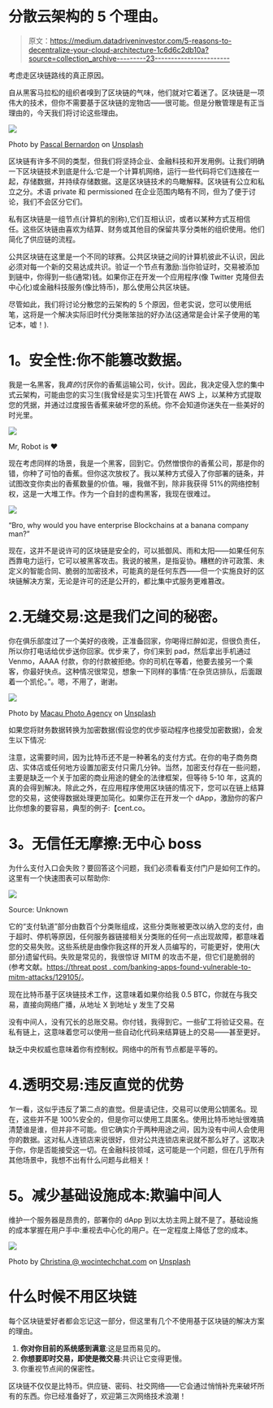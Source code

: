 # 分散云架构的 5 个理由。

> 原文：<https://medium.datadriveninvestor.com/5-reasons-to-decentralize-your-cloud-architecture-1c6d6c2db10a?source=collection_archive---------23----------------------->

考虑走区块链路线的真正原因。

自从黑客马拉松的组织者嗅到了区块链的气味，他们就对它着迷了。区块链是一项伟大的技术，但你不需要基于区块链的宠物店——很可能。但是分散管理是有正当理由的，今天我们将讨论这些理由。

![](img/0db079c964445626d04bf3a1ad65bdef.png)

Photo by [Pascal Bernardon](https://unsplash.com/@pbernardon?utm_source=medium&utm_medium=referral) on [Unsplash](https://unsplash.com?utm_source=medium&utm_medium=referral)

区块链有许多不同的类型，但我们将坚持企业、金融科技和开发用例。让我们明确一下区块链技术到底是什么:它是一个计算机网络，运行一些代码将它们连接在一起，存储数据，并持续存储数据。这是区块链技术的鸟瞰解释。区块链有公立和私立之分。术语 private 和 permissioned 在企业范围内略有不同，但为了便于讨论，我们不会区分它们。

私有区块链是一组节点(计算机的别称),它们互相认识，或者以某种方式互相信任。这些区块链由喜欢为结算、财务或其他目的保留共享分类帐的组织使用。他们简化了供应链的流程。

公共区块链在这里是一个不同的球赛。公共区块链之间的计算机彼此不认识，因此必须对每一个新的交易达成共识。验证一个节点有激励:当你验证时，交易被添加到链中，你得到一些(通常)钱。如果你正在开发一个应用程序(像 Twitter 克隆但去中心化)或金融科技服务(像比特币)，那么使用公共区块链。

尽管如此，我们将讨论分散您的云架构的 5 个原因，但老实说，您可以使用纸笔，这将是一个解决实际旧时代分类账笨拙的好办法(这通常是会计呆子使用的笔记本，嘘！).

# **1。安全性:你不能篡改数据。**

我是一名黑客，我*真的*讨厌你的香蕉运输公司，伙计。因此，我决定侵入您的集中式云架构，可能由您的实习生(我曾经是实习生)托管在 AWS 上，以某种方式提取您的凭据，并通过过度报告香蕉来破坏您的系统。你不会知道你迷失在一些美好的时光里。

![](img/c2b36f34a2bddf8af16cd633eaa1f32a.png)

Mr, Robot is ❤

现在考虑同样的场景，我是一个黑客，回到它。仍然憎恨你的香蕉公司，那是你的错，你种了可怕的香蕉。但你这次放权了。我以某种方式侵入了你部署的链条，并试图改变你卖出的香蕉数量的价值。嘣，我做不到，除非我获得 51%的网络控制权，这是一大堆工作。作为一个自封的虚构黑客，我现在很难过。

![](img/89b41b475ff622fde8caa251b2fffb03.png)

“Bro, why would you have enterprise Blockchains at a banana company man?”

现在，这并不是说许可的区块链是安全的，可以抵御风、雨和太阳——如果任何东西靠电力运行，它可以被黑客攻击。我说的被黑，是指妥协。糟糕的许可政策、未定义的智能合同、脆弱的加密技术，可能真的是任何东西——但一个实施良好的区块链解决方案，无论是许可的还是公开的，都比集中式服务更难篡改。

# 2.无缝交易:这是我们之间的秘密。

你在俱乐部度过了一个美好的夜晚，正准备回家，你喝得烂醉如泥，但很负责任，所以你打电话给优步送你回家。优步来了，你们来到 pad，然后拿出手机通过 Venmo，AAAA 付款，你的付款被拒绝。你的司机在等着，他要去接另一个乘客，你最好快点。这种情况很常见，想象一下同样的事情:“在杂货店排队，后面跟着一个凯伦。”。嗯，不用了，谢谢。

![](img/8927cf8013fdec7ae05bdf4082c35e34.png)

Photo by [Macau Photo Agency](https://unsplash.com/@macauphotoagency?utm_source=medium&utm_medium=referral) on [Unsplash](https://unsplash.com?utm_source=medium&utm_medium=referral)

如果您将财务数据转换为加密数据(假设您的优步驱动程序也接受加密数据)，会发生以下情况:

注意，这需要时间，因为比特币还不是一种著名的支付方式。在你的电子商务商店、实体店或任何地方设置加密支付只需几分钟。当然，加密支付存在一些问题，主要是缺乏一个关于加密的商业用途的健全的法律框架，但等待 5-10 年，这真的真的会得到解决。除此之外，在应用程序使用区块链的情况下，您可以在链上结算您的交易，这使得数据处理更加简化。如果你正在开发一个 dApp，激励你的客户比你想象的要容易，典型的例子:【cent.co。

# **3。无信任无摩擦:无中心 boss**

为什么支付入口会失败？要回答这个问题，我们必须看看支付门户是如何工作的。这里有一个快速图表可以帮助你:

![](img/e0d79599cc3d65e943d807ac2444c47d.png)

Source: Unknown

它的“支付轨道”部分由数百个分类账组成，这些分类账被更改以纳入您的支付，由于超时、停机等原因，任何服务器链接相关分类账的任何一点出现故障，都意味着您的交易失败。这些系统是由像你我这样的开发人员编写的，可能更好，使用(大部分)遗留代码。失败是常见的，我很惊讶 MITM 的攻击不是，但它们是脆弱的(参考文献。[https://threat post . com/banking-apps-found-vulnerable-to-mitm-attacks/129105/](https://threatpost.com/banking-apps-found-vulnerable-to-mitm-attacks/129105/)。

现在比特币基于区块链技术工作，这意味着如果你给我 0.5 BTC，你就在与我交易，直接向网络广播，从地址 X 到地址 y 发生了交易

没有中间人，没有冗长的总账交易。你付钱，我得到它。一些矿工将验证交易。在私有链上，这意味着您可以使用一些自动化代码来结算链上的交易——甚至更好。

缺乏中央权威也意味着你有控制权。网络中的所有节点都是平等的。

# 4.透明交易:违反直觉的优势

乍一看，这似乎违反了第二点的直觉。但是请记住，交易可以使用公钥匿名。现在，这些并不是 100%安全的，但是你可以使用工具匿名。使用比特币地址很难搞清楚谁是谁，但并非不可能。但它确实介于两种用途之间，因为没有中间人会使用你的数据。这对私人连锁店来说很好，但对公共连锁店来说就不那么好了。这取决于你，你是否能接受这一切。在金融科技领域，这可能是一个问题，但在几乎所有其他场景中，我想不出有什么问题与此相关！

# **5。减少基础设施成本:欺骗中间人**

维护一个服务器是昂贵的，部署你的 dApp 到以太坊主网上就不是了。基础设施的成本掌握在用户手中:重视去中心化的用户。在一定程度上降低了您的成本。

![](img/a9de652230295f9fd7c587c88feff27c.png)

Photo by [Christina @ wocintechchat.com](https://unsplash.com/@wocintechchat?utm_source=medium&utm_medium=referral) on [Unsplash](https://unsplash.com?utm_source=medium&utm_medium=referral)

# 什么时候不用区块链

每个区块链爱好者都会忘记这一部分，但这里有几个不使用基于区块链的解决方案的理由。

1.  **你对你目前的系统感到满意**:这是显而易见的。
2.  **你想要即时交易，即使是微交易**:共识让它变得更慢。
3.  你重视节点间的保密性。

区块链不仅仅是比特币。供应链、密码、社交网络——它会通过悄悄补充来破坏所有的东西。你已经准备好了，欢迎第三次网络技术浪潮！